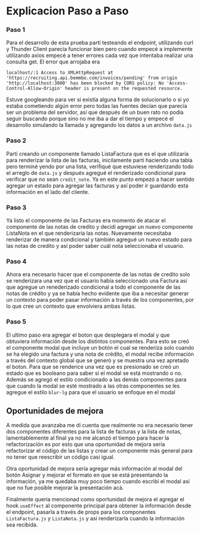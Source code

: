 # Explicacion Paso a Paso

### Paso 1

Para el desarrollo de esta prueba partí testeando el endpoint, utilizando curl y Thunder Client parecía funcionar bien pero cuando empecé a implemente utilizando axios empecé a tener errores cada vez que intentaba realizar una consulta get. El error que arrojaba era

`localhost/:1 Access to XMLHttpRequest at 'https://recruiting.api.bemmbo.com/invoices/pending' from origin 'http://localhost:3000' has been blocked by CORS policy: No 'Access-Control-Allow-Origin' header is present on the requested resource.`

Estuve googleando para ver si existía alguna forma de solucionarlo o si yo estaba cometiendo algún error pero todas las fuentes decían que parecía ser un problema del servidor, así que después de un buen rato no podía seguir buscando porque sino no me iba a dar el tiempo y empecé el desarrollo simulando la llamada y agregando los datos a un archivo `data.js`

### Paso 2

Partí creando un componente llamado ListaFactura que es el que utilizaría para renderizar la lista de las facturas, inicilamente parti haciendo una tabla pero terminé yendo por una lista, verifiqué que estuviese renderizando todo el arreglo de `data.js` y después agregué el renderizado condicional para verificar que no sean `credit_note`. Ya en este punto empezó a hacer sentido agregar un estado para agregar las facturas y así poder ir guardando esta información en el lado del cliente.

### Paso 3

Ya listo el componente de las Facturas era momento de atacar el componente de las notas de credito y decidí agregar un nuevo componente ListaNota en el que renderizaría las notas. Nuevamente necesitaba renderizar de manera condicional y también agregué un nuevo estado para las notas de credito y así poder saber cuál nota seleccionaba el usuario. 

### Paso 4

Ahora era necesario hacer que el componente de las notas de credito solo se renderizara una vez que el usuario había seleccionado una Factura así que agregue un renederizado condicional a todo el componente de las notas de crédito y ya se había hecho evidente que iba a necesitar generar un contexto para poder pasar información a través de los componentes, por lo que cree un contexto que envolviera ambas listas.

### Paso 5

El ultimo paso era agregar el boton que desplegara el modal y que obtuviera información desde los distintos componentes. Para esto se creó el componente modal que incluye un botón el cual se renderiza solo cuando se ha elegido una factura y una nota de crédito, el modal recibe información a través del contexto global que se generó y se muestra una vez apretado el boton. Para que se renderice una vez que es presionado se creó un estado que es booleano para saber si el modal se está mostrando o no. Además se agregó el estilo condicionado a las demás componentes para que cuando la modal se esté mostrado a las otras componentes se les agregue el estilo `blur-lg` para que el usuario se enfoque en el modal

## Oportunidades de mejora

A medida que avanzaba me di cuenta que realmente no era necesario tener dos componentes diferentes para la lista de facturas y la lista de notas, lamentablemente al final ya no me alcanzó el tiempo para hacer la refactorización es por esto que una oportunidad de mejora sería refactorizar el código de las listas y crear un componente más general para no tener que reescribir un código casi igual.

Otra oportunidad de mejora sería agregar más información al modal del botón Asignar y mejorar el formato en que se está presentando la información, ya me quedaba muy poco tiempo cuando escribí el modal así que no fue posible mejorar la presentación acá.

Finalmente quería mencionad como oportunidad de mejora el agregar el hook `useEffect` al componente principal para obtener la información desde el endpoint, pasarla a través de props para los componentes `ListaFactura.js` y `ListaNota.js` y así renderizarla cuando la información sea recibida. 